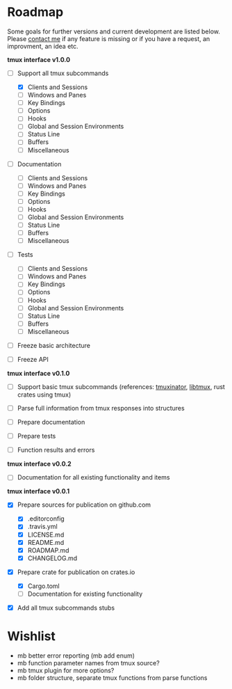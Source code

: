 # Roadmap

Some goals for further versions and current development are listed below.
Please [contact me](mailto:anton.gepting@gmail.com) if any feature is missing or if you have a request,
an improvment, an idea etc.


**tmux interface v1.0.0**

- [ ] Support all tmux subcommands
    - [x] Clients and Sessions
    - [ ] Windows and Panes
    - [ ] Key Bindings
    - [ ] Options
    - [ ] Hooks
    - [ ] Global and Session Environments
    - [ ] Status Line
    - [ ] Buffers
    - [ ] Miscellaneous
- [ ] Documentation
    - [ ] Clients and Sessions
    - [ ] Windows and Panes
    - [ ] Key Bindings
    - [ ] Options
    - [ ] Hooks
    - [ ] Global and Session Environments
    - [ ] Status Line
    - [ ] Buffers
    - [ ] Miscellaneous
- [ ] Tests
    - [ ] Clients and Sessions
    - [ ] Windows and Panes
    - [ ] Key Bindings
    - [ ] Options
    - [ ] Hooks
    - [ ] Global and Session Environments
    - [ ] Status Line
    - [ ] Buffers
    - [ ] Miscellaneous
- [ ] Freeze basic architecture
- [ ] Freeze API


**tmux interface v0.1.0**

- [ ] Support basic tmux subcommands (references:
[tmuxinator](https://github.com/tmuxinator/tmuxinator),
[libtmux](https://github.com/tmux-python/libtmux), rust crates using tmux)
- [ ] Parse full information from tmux responses into structures
- [ ] Prepare documentation
- [ ] Prepare tests
- [ ] Function results and errors


**tmux interface v0.0.2**

- [ ] Documentation for all existing functionality and items


**tmux interface v0.0.1**

- [x] Prepare sources for publication on github.com
    - [x] .editorconfig
    - [x] .travis.yml
    - [x] LICENSE.md
    - [x] README.md
    - [x] ROADMAP.md
    - [x] CHANGELOG.md
- [x] Prepare crate for publication on crates.io
    - [x] Cargo.toml
    - [ ] Documentation for existing functionality
- [x] Add all tmux subcommands stubs


# Wishlist
- mb better error reporting (mb add enum)
- mb function parameter names from tmux source?
- mb tmux plugin for more options?
- mb folder structure, separate tmux functions from parse functions
